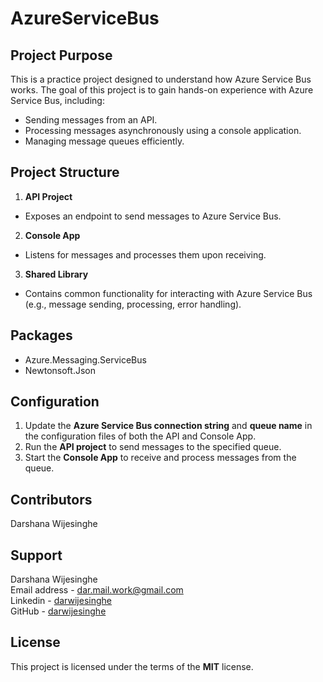 # AzureServiceBus

## Project Purpose
This is a practice project designed to understand how Azure Service Bus works. The goal of this project is to gain hands-on experience with Azure Service Bus, including:

- Sending messages from an API.
- Processing messages asynchronously using a console application.
- Managing message queues efficiently.

## Project Structure
1. **API Project** 
  - Exposes an endpoint to send messages to Azure Service Bus.
2. **Console App** 
  - Listens for messages and processes them upon receiving.
3. **Shared Library** 
  - Contains common functionality for interacting with Azure Service Bus (e.g., message sending, processing, error handling).

## Packages
- Azure.Messaging.ServiceBus
- Newtonsoft.Json

## Configuration
1. Update the **Azure Service Bus connection string** and **queue name** in the configuration files of both the API and Console App.
2. Run the **API project** to send messages to the specified queue.
3. Start the **Console App** to receive and process messages from the queue.

## Contributors
Darshana Wijesinghe

## Support
Darshana Wijesinghe  
Email address - [dar.mail.work@gmail.com](mailto:dar.mail.work@gmail.com)  
Linkedin - [darwijesinghe](https://www.linkedin.com/in/darwijesinghe/)  
GitHub - [darwijesinghe](https://github.com/darwijesinghe)

## License
This project is licensed under the terms of the **MIT** license.